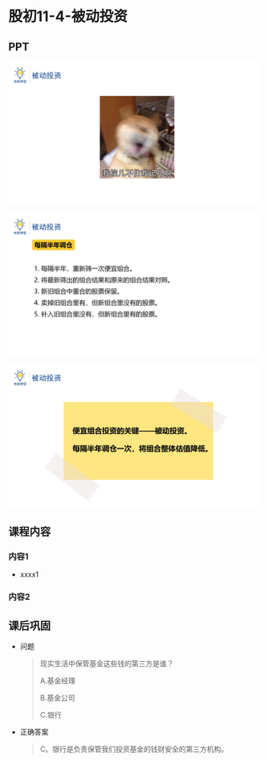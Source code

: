 # 股初11-4-被动投资

## PPT

![课程ppt](assets/11-4-1.jpeg)

![课程ppt](assets/11-4-2.jpeg)

![课程ppt](assets/11-4-3.jpeg)

## 课程内容

### 内容1

- xxxx1

  > 

### 内容2

## 课后巩固

- 问题

  > 现实生活中保管基金这些钱的第三方是谁？
  >
  > A.基金经理
  >
  > B.基金公司
  >
  > C.银行

- 正确答案

  > C。银行是负责保管我们投资基金的钱财安全的第三方机构。
